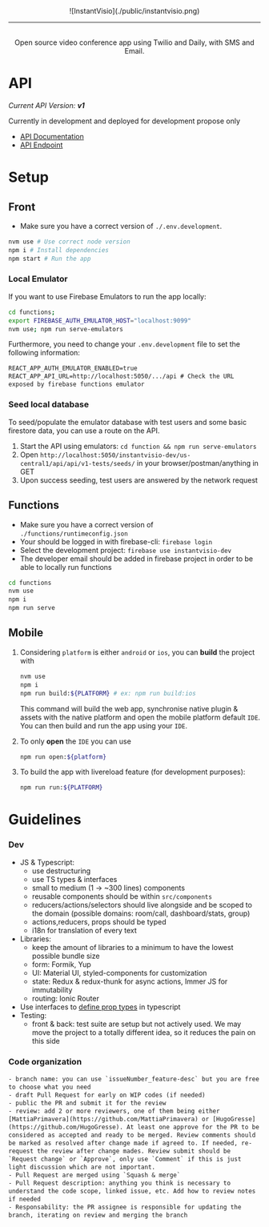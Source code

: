 <div align="center">
![InstantVisio](./public/instantvisio.png)
</div>

---

<br/>
<div align="center">


</div>

<div align="center">Open source video conference app using Twilio and Daily, with SMS and Email.</div>


# API

_Current API Version: **v1**_

Currently in development and deployed for development propose only

-   [API Documentation](https://instantvisio-dev.web.app/api/v1-docs/)
-   [API Endpoint](https://instantvisio-dev.web.app/api/v1/)

# Setup

## Front

-   Make sure you have a correct version of `./.env.development`.

```bash
nvm use # Use correct node version
npm i # Install dependencies
npm start # Run the app
```

### Local Emulator

If you want to use Firebase Emulators to run the app locally:

```bash
cd functions;
export FIREBASE_AUTH_EMULATOR_HOST="localhost:9099"
nvm use; npm run serve-emulators
```

Furthermore, you need to change your `.env.development` file to set the following information:

```
REACT_APP_AUTH_EMULATOR_ENABLED=true
REACT_APP_API_URL=http://localhost:5050/.../api # Check the URL exposed by firebase functions emulator
```

### Seed local database

To seed/populate the emulator database with test users and some basic firestore data, you can use a route on the API. 
1. Start the API using emulators: `cd function && npm run serve-emulators`
2. Open `http://localhost:5050/instantvisio-dev/us-central1/api/api/v1-tests/seeds/` in your browser/postman/anything in GET
3. Upon success seeding, test users are answered by the network request

## Functions

-   Make sure you have a correct version of `./functions/runtimeconfig.json`
-   Your should be logged in with firebase-cli: `firebase login`
-   Select the development project: `firebase use instantvisio-dev`
-   The developer email should be added in firebase project in order to be able to locally run functions

```bash
cd functions
nvm use
npm i
npm run serve
```

## Mobile

1. Considering `platform` is either `android` or `ios`, you can **build** the project with

    ```bash
    nvm use
    npm i
    npm run build:${PLATFORM} # ex: npm run build:ios
    ```

    This command will build the web app, synchronise native plugin & assets with the native platform and open the mobile platform default `IDE`. You can then build and run the app using your `IDE`.

2. To only **open** the `IDE` you can use

    ```bash
    npm run open:${platform}
    ```

3. To build the app with livereload feature (for development purposes):

    ```bash
    npm run run:${PLATFORM}
    ```

# Guidelines

### Dev

-   JS & Typescript:
    -   use destructuring
    -   use TS types & interfaces
    -   small to medium (1 -> ~300 lines) components
    -   reusable components should be within `src/components`
    -   reducers/actions/selectors should live alongside and be scoped to the domain (possible domains: room/call, dashboard/stats, group)
    -   actions,reducers, props should be typed
    -   i18n for translation of every text
-   Libraries:
    -   keep the amount of libraries to a minimum to have the lowest possible bundle size
    -   form: Formik, Yup
    -   UI: Material UI, styled-components for customization
    -   state: Redux & redux-thunk for async actions, Immer JS for immutability
    -   routing: Ionic Router
-   Use interfaces to [define prop types](https://github.com/facebook/create-react-app/issues/8021) in typescript
-   Testing:
    -   front & back: test suite are setup but not actively used. We may move the project to a totally different idea, so it reduces the pain on this side

### Code organization

    - branch name: you can use `issueNumber_feature-desc` but you are free to choose what you need
    - draft Pull Request for early on WIP codes (if needed)
    - public the PR and submit it for the review
    - review: add 2 or more reviewers, one of them being either [MattiaPrimavera](https://github.com/MattiaPrimavera) or [HugoGresse](https://github.com/HugoGresse). At least one approve for the PR to be considered as accepted and ready to be merged. Review comments should be marked as resolved after change made if agreed to. If needed, re-request the review after change mades. Review submit should be `Request change` or `Approve`, only use `Comment` if this is just light discussion which are not important. 
    - Pull Request are merged using `Squash & merge`
    - Pull Request description: anything you think is necessary to understand the code scope, linked issue, etc. Add how to review notes if needed
    - Responsability: the PR assignee is responsible for updating the branch, iterating on review and merging the branch
